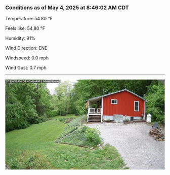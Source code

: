 ### Conditions as of May 4, 2025 at 8:46:02 AM CDT 

Temperature: 54.80 &deg;F

Feels like: 54.80 &deg;F

Humidity: 91%

Wind Direction: ENE

Windspeed: 0.0 mph

Wind Gust: 0.7 mph

---

<img src="./images/latest.jpeg"/>

